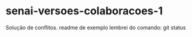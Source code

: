# senai-versoes-colaboracoes-1
Solução de conflitos.
readme de exemplo 
lembrei do comando: git status